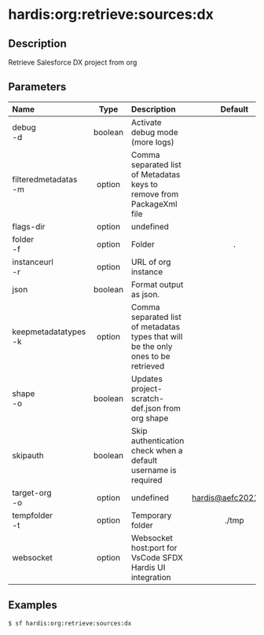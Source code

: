 <!-- This file has been generated with command 'sf hardis:doc:plugin:generate'. Please do not update it manually or it may be overwritten -->
# hardis:org:retrieve:sources:dx

## Description

Retrieve Salesforce DX project from org

## Parameters

|Name|Type|Description|Default|Required|Options|
|:---|:--:|:----------|:-----:|:------:|:-----:|
|debug<br/>-d|boolean|Activate debug mode (more logs)||||
|filteredmetadatas<br/>-m|option|Comma separated list of Metadatas keys to remove from PackageXml file||||
|flags-dir|option|undefined||||
|folder<br/>-f|option|Folder|.|||
|instanceurl<br/>-r|option|URL of org instance||||
|json|boolean|Format output as json.||||
|keepmetadatatypes<br/>-k|option|Comma separated list of metadatas types that will be the only ones to be retrieved||||
|shape<br/>-o|boolean|Updates project-scratch-def.json from org shape||||
|skipauth|boolean|Skip authentication check when a default username is required||||
|target-org<br/>-o|option|undefined|hardis@aefc2021.com|||
|tempfolder<br/>-t|option|Temporary folder|./tmp|||
|websocket|option|Websocket host:port for VsCode SFDX Hardis UI integration||||

## Examples

```shell
$ sf hardis:org:retrieve:sources:dx
```


